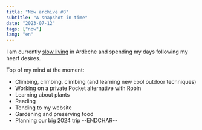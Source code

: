 ```yaml
---
title: "Now archive #8"
subtitle: "A snapshot in time"
date: "2023-07-12"
tags: ["now"]
lang: "en"
---
```


I am currently [slow living](/posts/29-time-for-a-break/) in Ardèche and spending my days following my heart desires.

Top of my mind at the moment:

- Climbing, climbing, climbing (and learning new cool outdoor techniques)
- Working on a private Pocket alternative with Robin
- Learning about plants
- Reading
- Tending to my website
- Gardening and preserving food
- Planning our big 2024 trip --ENDCHAR--
